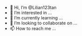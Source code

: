 - 👋 Hi, I’m @Lilian123tan
- 👀 I’m interested in ...
- 🌱 I’m currently learning ...
- 💞️ I’m looking to collaborate on ...
- 📫 How to reach me ...

<!---
Lilian123tan/Lilian123tan is a ✨ special ✨ repository because its `README.md` (this file) appears on your GitHub profile.
You can click the Preview link to take a look at your changes.
--->
